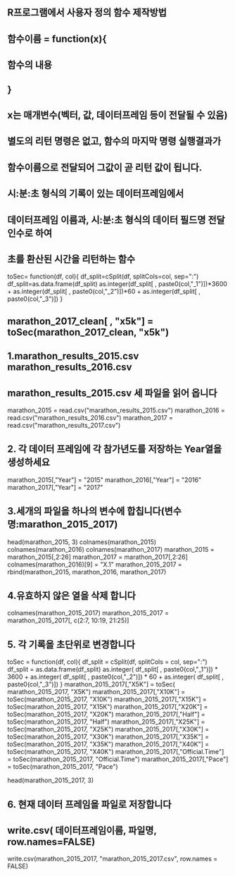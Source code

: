 ## R프로그램에서 사용자 정의 함수 제작방법
## 함수이름 = function(x){
##        함수의 내용
## }

## x는 매개변수(벡터, 값, 데이터프레임 등이 전달될 수 있음)
## 별도의 리턴 명령은 없고, 함수의 마지막 명령 실행결과가
## 함수이름으로 전달되어 그값이 곧 리턴 값이 됩니다.  

## 시:분:초 형식의 기록이 있는 데이터프레임에서 
## 데이터프레임 이름과, 시:분:초 형식의 데이터 필드명 전달인수로 하여
## 초를 환산된 시간을 리턴하는 함수

toSec= function(df, col){
  df_split=cSplit(df, splitCols=col, sep=":")
  df_split=as.data.frame(df_split)
    as.integer(df_split[ , paste0(col,"_1")])*3600 + 
    as.integer(df_split[ , paste0(col,"_2")])*60 + 
    as.integer(df_split[ , paste0(col,"_3")])
}

## marathon_2017_clean[ , "x5k"] = toSec(marathon_2017_clean, "x5k")

## 1.marathon_results_2015.csv   marathon_results_2016.csv
##   marathon_results_2015.csv 세 파일을 읽어 옵니다
marathon_2015 = read.csv("marathon_results_2015.csv")
marathon_2016 = read.csv("marathon_results_2016.csv")
marathon_2017 = read.csv("marathon_results_2017.csv")

## 2. 각 데이터 프레임에 각 참가년도를 저장하는 Year열을 생성하세요
marathon_2015[,"Year"] = "2015"
marathon_2016[,"Year"] = "2016"
marathon_2017[,"Year"] = "2017"

## 3.세개의 파일을 하나의 변수에 합칩니다(변수명:marathon_2015_2017)
head(marathon_2015, 3)
colnames(marathon_2015)
colnames(marathon_2016)
colnames(marathon_2017)
marathon_2015 = marathon_2015[,2:26]
marathon_2017 = marathon_2017[,2:26]
colnames(marathon_2016)[9] = "X.1"
marathon_2015_2017 = rbind(marathon_2015, marathon_2016, marathon_2017)

## 4.유효하지 않은 열을 삭제 합니다
colnames(marathon_2015_2017)
marathon_2015_2017 = marathon_2015_2017[, c(2:7, 10:19, 21:25)]

## 5. 각 기록을 초단위로 변경합니다
toSec = function(df, col){
  df_split = cSplit(df, splitCols = col, sep=":")
  df_split = as.data.frame(df_split)
  as.integer( df_split[ , paste0(col,"_1")]) * 3600 + 
    as.integer( df_split[ , paste0(col,"_2")]) * 60 + 
    as.integer( df_split[ , paste0(col,"_3")])
}
marathon_2015_2017[,"X5K"] = toSec( marathon_2015_2017, "X5K")
marathon_2015_2017[,"X10K"] = toSec(marathon_2015_2017, "X10K")
marathon_2015_2017[,"X15K"] = toSec(marathon_2015_2017, "X15K")
marathon_2015_2017[,"X20K"] = toSec(marathon_2015_2017, "X20K")
marathon_2015_2017[,"Half"] = toSec(marathon_2015_2017, "Half")
marathon_2015_2017[,"X25K"] = toSec(marathon_2015_2017, "X25K")
marathon_2015_2017[,"X30K"] = toSec(marathon_2015_2017, "X30K")
marathon_2015_2017[,"X35K"] = toSec(marathon_2015_2017, "X35K")
marathon_2015_2017[,"X40K"] = toSec(marathon_2015_2017, "X40K")
marathon_2015_2017[,"Official.Time"] = toSec(marathon_2015_2017, "Official.Time")
marathon_2015_2017[,"Pace"] = toSec(marathon_2015_2017, "Pace")

head(marathon_2015_2017, 3)

## 6. 현재 데이터 프레임을 파일로 저장합니다
## write.csv( 데이터프레임이름, 파일명, row.names=FALSE)
write.csv(marathon_2015_2017, "marathon_2015_2017.csv", 
          row.names = FALSE)





